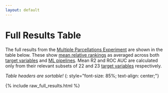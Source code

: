 ```yaml
---
layout: default
---
```


# Full Results Table

The full results from the [Multiple Parcellations Experiment](./index#multiple-parcellation-strategies) are shown in the table below.
These show [mean relative rankings](./results_intro#mean-rank) as
averaged across both [target variables](./variables.html) and [ML pipelines](./ml_pipelines.html).
Mean R2 and ROC AUC are calculated only from their relevant subsets of 22 and 23 [target variables](./variables.html) respectively.

*Table headers are sortable!*
{: style="font-size: 85%; text-align: center;"}

{% include raw_full_results.html %}